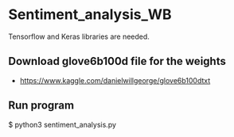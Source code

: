 # Sentiment_analysis_WB
Tensorflow and Keras libraries are needed.

## Download glove6b100d file for the weights
- https://www.kaggle.com/danielwillgeorge/glove6b100dtxt

## Run program
$ python3 sentiment_analysis.py
